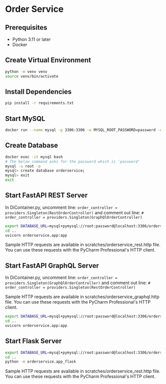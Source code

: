 # Order Service

## Prerequisites

- Python 3.11 or later
- Docker

## Create Virtual Environment

```bash
python -m venv venv
source venv/bin/activate
```

## Install Dependencies

```bash
pip install -r requirements.txt
```

## Start MySQL

```bash
docker run --name mysql -p 3306:3306 -e MYSQL_ROOT_PASSWORD=password -d mysql:latest
```

## Create Database
```bash
docker exec -it mysql bash
# The below command asks for the password which is 'password'
mysql -u root -p
mysql> create database orderservice;
mysql> exit
exit
```

## Start FastAPI REST Server
In DiContainer.py, uncomment line:
`order_controller = providers.Singleton(RestOrderController)`
and comment out line:
`# order_controller = providers.Singleton(GraphQlOrderController)`

```bash
export DATABASE_URL=mysql+pymysql://root:password@localhost:3306/orderservice
cd ..
uvicorn orderservice.app:app
```

Sample HTTP requests are available in scratches/orderservice_rest.http file.
You can use these requests with the PyCharm Professional's HTTP client.

## Start FastAPI GraphQL Server
In DiContainer.py, uncomment line:
`order_controller = providers.Singleton(GraphQlOrderController)`
and comment out line:
`# order_controller = providers.Singleton(RestOrderController)`

Sample HTTP requests are available in scratches/orderservice_graphql.http file.
You can use these requests with the PyCharm Professional's HTTP client.

```bash
export DATABASE_URL=mysql+pymysql://root:password@localhost:3306/orderservice
cd ..
uvicorn orderservice.app:app
```

## Start Flask Server
```bash
export DATABASE_URL=mysql+pymysql://root:password@localhost:3306/orderservice
cd ..
python -m orderservice.app_flask
```

Sample HTTP requests are available in scratches/orderservice_rest.http file.
You can use these requests with the PyCharm Professional's HTTP client.